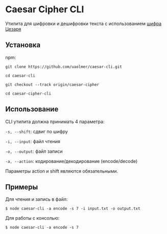 # Caesar Cipher CLI

Утилита для шифровки и дешифровки текста с использованием [шифра Цезаря](https://en.wikipedia.org/wiki/Caesar_cipher)

## Установка

npm:

`git clone https://github.com/uaolmer/caesar-cli.git`

`cd caesar-cli`

`git checkout --track origin/caesar-cipher`

`cd caesar-cipher-cli`


## Использование

CLI утилита должна принимать 4 параметра:

`-s, --shift`: сдвиг по шифру

`-i, --input`: файл чтения

`-o, --output`: файл записи

`-a, --action`: кодирование/декодирование (encode/decode)

Параметры action и shift являются обязательными.

## Примеры

Для чтения и запись в файл:

`$ node caesar-cli -a encode -s 7 -i input.txt -o output.txt`

Для работы с консолью:

`$ node caesar-cli -a encode -s 7`